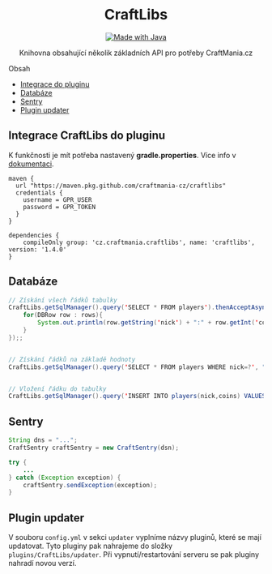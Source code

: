 <br />
<p align="center">
      <h1 align="center">CraftLibs</h1>
</p>
<p align="center">
  <a href="https://java.com/">
    <img src="https://img.shields.io/badge/Java-ED8B00?style=for-the-badge&logo=openjdk&logoColor=white" alt="Made with Java">
  </a>
</p>
<p align="center">
    Knihovna obsahující několik základních API pro potřeby CraftMania.cz
</p

## Obsah

* [Integrace do pluginu](#integrace-craftlibs-do-pluginu)
* [Databáze](#databáze)
* [Sentry](#sentry)
* [Plugin updater](#plugin-updater)

## Integrace CraftLibs do pluginu
K funkčnosti je mít potřeba nastavený **gradle.properties**. Více info v [dokumentaci](https://doc.clickup.com/p/h/2apgg-36/0c497027eb0cb4d).

```
maven {
  url "https://maven.pkg.github.com/craftmania-cz/craftlibs"
  credentials {
    username = GPR_USER
    password = GPR_TOKEN
  }
}

dependencies {
    compileOnly group: 'cz.craftmania.craftlibs', name: 'craftlibs', version: '1.4.0'
}
```

## Databáze
```java
// Získání všech řádků tabulky
CraftLibs.getSqlManager().query('SELECT * FROM players').thenAcceptAsync(result -> {
    for(DBRow row : rows){
        System.out.println(row.getString('nick') + ":" + row.getInt('coins'));
    }
});;


// Získání řádků na základě hodnoty
CraftLibs.getSqlManager().query('SELECT * FROM players WHERE nick=?', "iGniSsak").thenAcceptAsync(result -> {});


// Vložení řádku do tabulky
CraftLibs.getSqlManager().query('INSERT INTO players(nick,coins) VALUES(?,?)', "iGniSsak", 5);
```

## Sentry
```java
String dns = "...";
CraftSentry craftSentry = new CraftSentry(dsn);

try {
    ...
} catch (Exception exception) {
    craftSentry.sendException(exception);
}
```

## Plugin updater
V souboru `config.yml` v sekci `updater` vyplníme názvy pluginů, které se mají updatovat. Tyto pluginy pak nahrajeme do složky `plugins/CraftLibs/updater`. Při vypnutí/restartování serveru se pak pluginy nahradí novou verzí.
